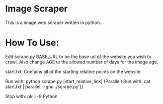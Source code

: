 Image Scraper
================

This is a image web scraper written in python.

How To Use:
================
Edit scrape.py BASE_URL to be the base url of the website you wish to crawl. Also change AGE to the allowed number of days for the image age.

start.txt: Contains all of the starting relative points on the website

Run with: python scrape.py [start_relative_link]
(Parallel) Run with: cat start.txt | parallel --gnu ./scrape.py {}

Stop with: pkill -9 Python
